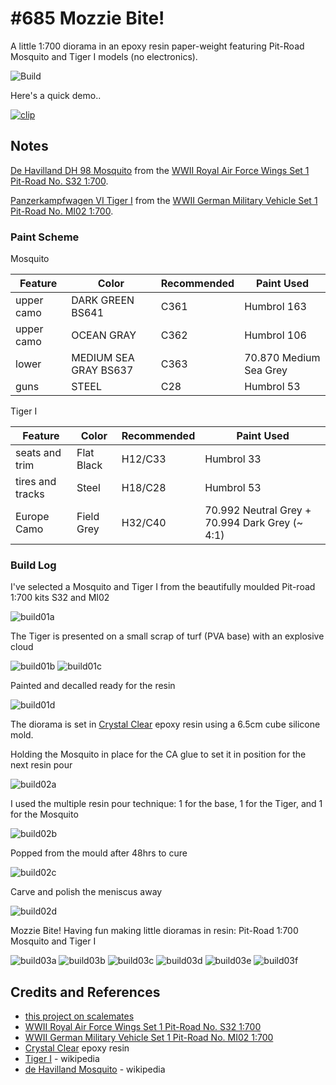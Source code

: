 # #685 Mozzie Bite!

A little 1:700 diorama in an epoxy resin paper-weight featuring Pit-Road Mosquito and Tiger I models (no electronics).

![Build](./assets/MozzieBite_build.jpg?raw=true)

Here's a quick demo..

[![clip](https://img.youtube.com/vi/H_psHwmaXX8/0.jpg)](https://www.youtube.com/watch?v=H_psHwmaXX8)

## Notes

[De Havilland DH 98 Mosquito](https://en.wikipedia.org/wiki/De_Havilland_Mosquito)
from the
[WWII Royal Air Force Wings Set 1 Pit-Road No. S32 1:700](https://www.scalemates.com/kits/pit-road-s32-wwii-royal-air-force-wings-set-1--1134373).

[Panzerkampfwagen VI Tiger I](https://en.wikipedia.org/wiki/Tiger_I)
from the
[WWII German Military Vehicle Set 1 Pit-Road No. MI02 1:700](https://www.scalemates.com/kits/pit-road-mi02-wwii-german-military-vehicle-set-1--1338389).

### Paint Scheme

Mosquito

| Feature               | Color                 | Recommended | Paint Used |
|-----------------------|-----------------------|-------------|------------|
| upper camo            | DARK GREEN BS641      | C361        | Humbrol 163            |
| upper camo            | OCEAN GRAY            | C362        | Humbrol 106            |
| lower                 | MEDIUM SEA GRAY BS637 | C363        | 70.870 Medium Sea Grey |
| guns                  | STEEL                 | C28         | Humbrol 53         |

Tiger I

| Feature               | Color                    | Recommended | Paint Used |
|-----------------------|--------------------------|-------------|------------|
| seats and trim        | Flat Black               | H12/C33     | Humbrol 33            |
| tires and tracks      | Steel                    | H18/C28     | Humbrol 53        |
| Europe Camo           | Field Grey               | H32/C40     | 70.992 Neutral Grey + 70.994 Dark Grey (~ 4:1)|

### Build Log

I've selected a Mosquito and Tiger I from the beautifully moulded Pit-road 1:700 kits S32 and MI02

![build01a](./assets/build01a.jpg?raw=true)

The Tiger is presented on a small scrap of turf (PVA base) with an explosive cloud

![build01b](./assets/build01b.jpg?raw=true)
![build01c](./assets/build01c.jpg?raw=true)

Painted and decalled ready for the resin

![build01d](./assets/build01d.jpg?raw=true)

The diorama is set in
[Crystal Clear](https://shopee.sg/SG-READY-STOCK-1KG-CLEAR-Epoxy-Resin-AB-Glue-Hard-PVC-Resin-High-Quality-Crystal-Clear-Transparent-Paint-Mold-Maker-3-1-i.193616971.5442543063)
epoxy resin using a 6.5cm cube silicone mold.

Holding the Mosquito in place for the CA glue to set it in position for the next resin pour

![build02a](./assets/build02a.jpg?raw=true)

I used the multiple resin pour technique: 1 for the base, 1 for the Tiger, and 1 for the Mosquito

![build02b](./assets/build02b.jpg?raw=true)

Popped from the mould after 48hrs to cure

![build02c](./assets/build02c.jpg?raw=true)

Carve and polish the meniscus away

![build02d](./assets/build02d.jpg?raw=true)

Mozzie Bite! Having fun making little dioramas in resin: Pit-Road 1:700 Mosquito and Tiger I

![build03a](./assets/build03a.jpg?raw=true)
![build03b](./assets/build03b.jpg?raw=true)
![build03c](./assets/build03c.jpg?raw=true)
![build03d](./assets/build03d.jpg?raw=true)
![build03e](./assets/build03e.jpg?raw=true)
![build03f](./assets/build03f.jpg?raw=true)

## Credits and References

* [this project on scalemates](https://www.scalemates.com/profiles/mate.php?id=74137&p=projects&project=138865)
* [WWII Royal Air Force Wings Set 1 Pit-Road No. S32 1:700](https://www.scalemates.com/kits/pit-road-s32-wwii-royal-air-force-wings-set-1--1134373)
* [WWII German Military Vehicle Set 1 Pit-Road No. MI02 1:700](https://www.scalemates.com/kits/pit-road-mi02-wwii-german-military-vehicle-set-1--1338389)
* [Crystal Clear](https://shopee.sg/SG-READY-STOCK-1KG-CLEAR-Epoxy-Resin-AB-Glue-Hard-PVC-Resin-High-Quality-Crystal-Clear-Transparent-Paint-Mold-Maker-3-1-i.193616971.5442543063) epoxy resin
* [Tiger I](https://en.wikipedia.org/wiki/Tiger_I) - wikipedia
* [de Havilland Mosquito](https://en.wikipedia.org/wiki/De_Havilland_Mosquito) - wikipedia
